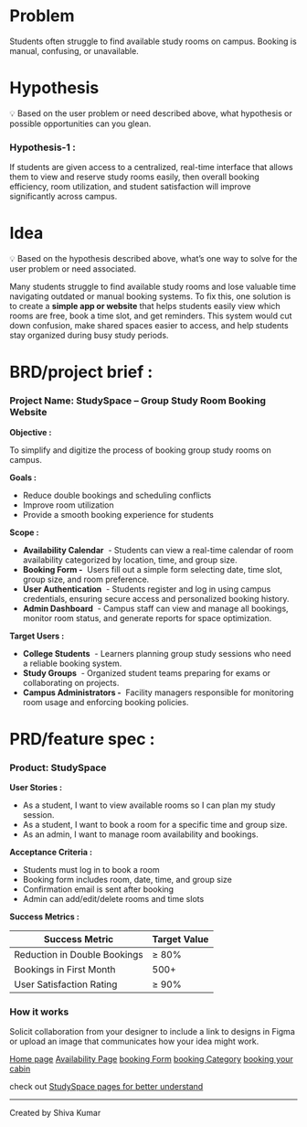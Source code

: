 # 

# **Problem**

Students often struggle to find available study rooms on campus. Booking is manual, confusing, or unavailable.

# **Hypothesis**

<aside>
💡 Based on the user problem or need described above, what hypothesis or possible opportunities can you glean.

</aside>

### **Hypothesis-1 :**

  If students are given access to a centralized, real-time interface that allows them to view and reserve study rooms easily, then overall booking efficiency, room utilization, and student satisfaction will improve significantly across campus.

# Idea

<aside>
💡 Based on the hypothesis described above, what’s one way to solve for the user problem or need associated.

</aside>

  Many students struggle to find available study rooms and lose valuable time navigating outdated or manual booking systems. To fix this, one solution is to create a **simple app or website** that helps students easily view which rooms are free, book a time slot, and get reminders. This system would cut down confusion, make shared spaces easier to access, and help students stay organized during busy study periods.

# BRD/project brief :

### Project Name: StudySpace – Group Study Room Booking Website

**Objective :**

To simplify and digitize the process of booking group study rooms on campus.

**Goals :**

- Reduce double bookings and scheduling conflicts
- Improve room utilization
- Provide a smooth booking experience for students

**Scope :**

- **Availability Calendar**  - Students can view a real-time calendar of room availability categorized by location, time, and group size.
- **Booking Form  -**  Users fill out a simple form selecting date, time slot, group size, and room preference.
- **User Authentication**  - Students register and log in using campus credentials, ensuring secure access and personalized booking history.
- **Admin Dashboard**  - Campus staff can view and manage all bookings, monitor room status, and generate reports for space optimization.

**Target Users :**

- **College Students**  -  Learners planning group study sessions who need a reliable booking system.
- **Study Groups**  -  Organized student teams preparing for exams or collaborating on projects.
- **Campus Administrators  -**  Facility managers responsible for monitoring room usage and enforcing booking policies.

# PRD/feature spec :

### Product: StudySpace

**User Stories :**

- As a student, I want to view available rooms so I can plan my study session.
- As a student, I want to book a room for a specific time and group size.
- As an admin, I want to manage room availability and bookings.

**Acceptance Criteria :**

- Students must log in to book a room
- Booking form includes room, date, time, and group size
- Confirmation email is sent after booking
- Admin can add/edit/delete rooms and time slots

**Success Metrics :**

|  Success Metric |  Target Value |
| --- | --- |
| Reduction in Double Bookings | ≥ 80% |
| Bookings in First Month | 500+ |
| User Satisfaction Rating | ≥ 90% |

### How it works

Solicit collaboration from your designer to include a link to designs in Figma or upload an image that communicates how your idea might work.

[Home page]()
[Availability Page]()
[booking Form]()
[booking Category]()
[booking your cabin]()


check out [StudySpace pages for better understand](https://www.figma.com/design/K8M13LWHB8pHnTSWjuYmJG/StudySpace-Wireframes?node-id=218-10&t=McDnXvetvBCDmp2n-1)

---

Created by Shiva Kumar
